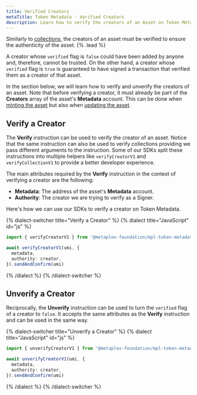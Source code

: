 ```yaml
---
title: Verified Creators
metaTitle: Token Metadata - Verified Creators
description: Learn how to verify the creators of an Asset on Token Metadata
---
```


Similarly to [collections](/token-metadata/collections), the creators of an asset must be verified to ensure the authenticity of the asset. {% .lead %}

A creator whose `verified` flag is `false` could have been added by anyone and, therefore, cannot be trusted. On the other hand, a creator whose `verified` flag is `true` is guaranteed to have signed a transaction that verified them as a creator of that asset.

In the section below, we will learn how to verify and unverify the creators of an asset. Note that before verifying a creator, it must already be part of the **Creators** array of the asset's **Metadata** account. This can be done when [minting the asset](/token-metadata/mint) but also when [updating the asset](/token-metadata/update).

## Verify a Creator

The **Verify** instruction can be used to verify the creator of an asset. Notice that the same instruction can also be used to verify collections providing we pass different arguments to the instruction. Some of our SDKs split these instructions into multiple helpers like `verifyCreatorV1` and `verifyCollectionV1` to provide a better developer experience.

The main attributes required by the **Verify** instruction in the context of verifying a creator are the following:

- **Metadata**: The address of the asset's **Metadata** account.
- **Authority**: The creator we are trying to verify as a Signer.

Here's how we can use our SDKs to verify a creator on Token Metadata.

{% dialect-switcher title="Verify a Creator" %}
{% dialect title="JavaScript" id="js" %}

```ts
import { verifyCreatorV1 } from '@metaplex-foundation/mpl-token-metadata'

await verifyCreatorV1(umi, {
  metadata,
  authority: creator,
}).sendAndConfirm(umi)
```

{% /dialect %}
{% /dialect-switcher %}

## Unverify a Creator

Reciprocally, the **Unverify** instruction can be used to turn the `verified` flag of a creator to `false`. It accepts the same attributes as the **Verify** instruction and can be used in the same way.

{% dialect-switcher title="Unverify a Creator" %}
{% dialect title="JavaScript" id="js" %}

```ts
import { unverifyCreatorV1 } from '@metaplex-foundation/mpl-token-metadata'

await unverifyCreatorV1(umi, {
  metadata,
  authority: creator,
}).sendAndConfirm(umi)
```

{% /dialect %}
{% /dialect-switcher %}
